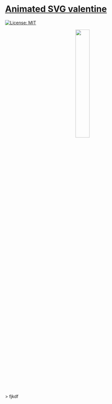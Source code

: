 # [Animated SVG valentine](https://timur345.github.io/Valentine/)
[![License: MIT](https://img.shields.io/badge/License-MIT-red.svg)](https://github.com/Timur345/Valentine/blob/master/LICENSE)
<p align="center">
  <img src="https://github.com/Timur345/Valentine/blob/master/favicon.svg" width="30%" height="auto" align="center" />
</p>
 > fjkdf
